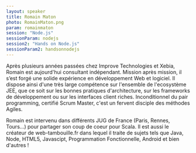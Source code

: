 ```yaml
---
layout: speaker
title: Romain Maton
photo: RomainMaton.png
param: romainmaton
session: "Node.js"
sessionParam: nodejs
session2: "Hands on Node.js"
sessionParam2: handsonnodejs
---
```


Après plusieurs années passées chez Improve Technologies et Xebia, Romain est aujourd'hui consultant indépendant.
Mission après mission, il s’est forgé une solide expérience en développement Web et logiciel.
Il dispose ainsi d'une très large compétence sur l'ensemble de l'ecosystème JEE,
que ce soit sur les bonnes pratiques d'architecture, sur les frameworks de développement  ou sur les interfaces client riches.
Inconditionnel du pair programming, certifié Scrum Master, c'est un fervent disciple des méthodes Agiles.

Romain est intervenu dans différents JUG de France (Paris, Rennes, Tours...) pour partager son coup de coeur pour Scala.
Il est aussi le créateur de web-tambouille.fr dans lequel il traite de sujets tels que Java, Node, HTML5, Javascipt,
Programmation Fonctionnelle, Android et bien d'autres !